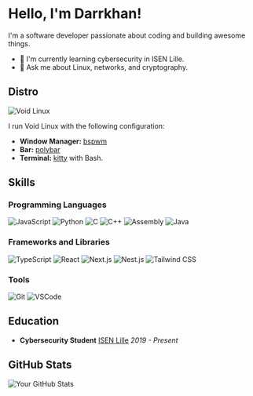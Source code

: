 # Hello, I'm Darrkhan!

I'm a software developer passionate about coding and building awesome things.

- 🌱 I'm currently learning cybersecurity in ISEN Lille.
- 💬 Ask me about Linux, networks, and cryptography.

## Distro
![Void Linux](https://img.shields.io/badge/-Void_Linux-green?style=for-the-badge&logo=void_linux&logoColor=white)

I run Void Linux with the following configuration:

- **Window Manager:** [bspwm](https://github.com/baskerville/bspwm)
- **Bar:** [polybar](https://github.com/kovidgoyal/kitty)
- **Terminal:** [kitty](https://github.com/polybar/polybar) with Bash.


## Skills

### Programming Languages
![JavaScript](https://img.shields.io/badge/-JavaScript-yellow?style=for-the-badge&logo=javascript&logoColor=white)
![Python](https://img.shields.io/badge/-Python-blue?style=for-the-badge&logo=python&logoColor=white)
![C](https://img.shields.io/badge/-c-A8B9CC?style=for-the-badge&logo=c&logoColor=white)
![C++](https://img.shields.io/badge/-c++-00599C?style=for-the-badge&logo=c%2B%2B&logoColor=white)
![Assembly](https://img.shields.io/badge/-assembly-008080?style=for-the-badge&logo=assembly&logoColor=white)
![Java](https://img.shields.io/badge/Java-ED8B00?style=for-the-badge&logo=openjdk&logoColor=white)

### Frameworks and Libraries
![TypeScript](https://img.shields.io/badge/-TypeScript-blue?style=for-the-badge&logo=typescript&logoColor=white)
![React](https://img.shields.io/badge/-React-blue?style=for-the-badge&logo=react&logoColor=white)
![Next.js](https://img.shields.io/badge/-Next.js-black?style=for-the-badge&logo=next.js&logoColor=white)
![Nest.js](https://img.shields.io/badge/-Nest.js-red?style=for-the-badge&logo=nestjs&logoColor=white)
![Tailwind CSS](https://img.shields.io/badge/-Tailwind_CSS-38B2AC?style=for-the-badge&logo=tailwind-css&logoColor=white)

### Tools
![Git](https://img.shields.io/badge/-Git-black?style=for-the-badge&logo=git&logoColor=white)
![VSCode](https://img.shields.io/badge/-VSCode-blueviolet?style=for-the-badge&logo=visual-studio-code&logoColor=white)
## Education
- **Cybersecurity Student**
  [ISEN Lille](https://www.isen-lille.fr/)
  _2019 - Present_
  
## GitHub Stats
![Your GitHub Stats](https://github-readme-stats.vercel.app/api?username=Darrkhan&show_icons=true&hide=prs)
